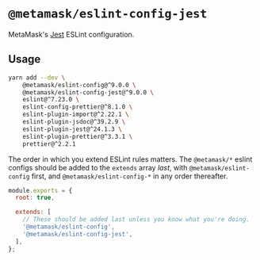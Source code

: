 # `@metamask/eslint-config-jest`

MetaMask's [Jest](https://jestjs.io/) ESLint configuration.

## Usage

```bash
yarn add --dev \
    @metamask/eslint-config@^9.0.0 \
    @metamask/eslint-config-jest@^9.0.0 \
    eslint@^7.23.0 \
    eslint-config-prettier@^8.1.0 \
    eslint-plugin-import@^2.22.1 \
    eslint-plugin-jsdoc@^39.2.9 \
    eslint-plugin-jest@^24.1.3 \
    eslint-plugin-prettier@^3.3.1 \
    prettier@^2.2.1
```

The order in which you extend ESLint rules matters.
The `@metamask/*` eslint configs should be added to the `extends` array _last_,
with `@metamask/eslint-config` first, and `@metamask/eslint-config-*` in any
order thereafter.

```js
module.exports = {
  root: true,

  extends: [
    // These should be added last unless you know what you're doing.
    '@metamask/eslint-config',
    '@metamask/eslint-config-jest',
  ],
};
```
